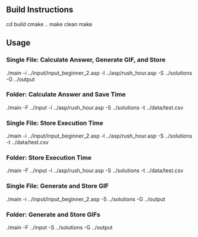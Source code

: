 ## Build Instructions

cd build
cmake ..
make clean
make

## Usage

### Single File: Calculate Answer, Generate GIF, and Store

./main -i ../input/input_beginner_2.asp -l ../asp/rush_hour.asp -S ../solutions -G ../output

### Folder: Calculate Answer and Save Time

./main -F ../input -l ../asp/rush_hour.asp -S ../solutions -t ../data/test.csv

### Single File: Store Execution Time

./main -i ../input/input_beginner_2.asp -l ../asp/rush_hour.asp -S ../solutions -t ../data/test.csv

### Folder: Store Execution Time

./main -F ../input -l ../asp/rush_hour.asp -S ../solutions -t ../data/test.csv

### Single File: Generate and Store GIF

./main -i ../input/input_beginner_2.asp -S ../solutions -G ../output

### Folder: Generate and Store GIFs

./main -F ../input -S ../solutions -G ../output

